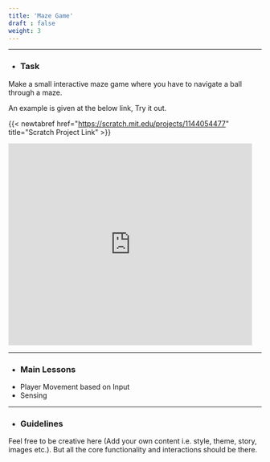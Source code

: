 ```yaml
---
title: 'Maze Game'
draft : false
weight: 3
---
```


---

- ### Task

Make a small interactive maze game where you have to navigate a ball through a maze.

An example is given at the below link, Try it out.

{{< newtabref  href="https://scratch.mit.edu/projects/1144054477" title="Scratch Project Link" >}}

<div class="scratch-project-preview-container">
    <iframe src="https://scratch.mit.edu/projects/1144054477/embed" allowtransparency="true" width="485" height="402" frameborder="0" scrolling="no" allowfullscreen></iframe>
</div>

---

- ### Main Lessons

<ul class="dash-ul">
    <li>Player Movement based on Input</li>
    <li>Sensing</li>
</ul>

---

- ### Guidelines

Feel free to be creative here (Add your own content i.e. style, theme, story, images etc.). But all the core functionality and interactions should be there.